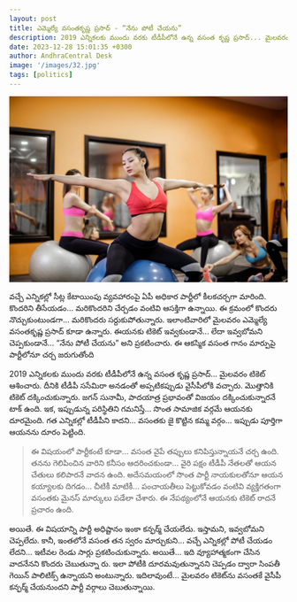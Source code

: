 ```yaml
---
layout: post
title: ఎమ్మెల్యే వ‌సంత‌కృష్ణ ప్ర‌సాద్ - “నేను పోటీ చేయ‌ను”
description: 2019 ఎన్నిక‌ల‌కు ముందు వ‌ర‌కు టీడీపీలోనే ఉన్న వ‌సంత కృష్ణ ప్ర‌సాద్... మైల‌వ‌రం టికెట్ ఆశించారు. దీనికి టీడీపీ ససేమిరా అన‌డంతో అప్ప‌టిక‌ప్పుడు వైసీపీలోకి వ‌చ్చారు. 
date: 2023-12-28 15:01:35 +0300
author: AndhraCentral Desk
image: '/images/32.jpg'
tags: [politics]
---
```


<div class="gallery-box">
  <div class="gallery">
    <img src="/images/34.jpg" loading="lazy">
  </div>
</div>

వ‌చ్చే ఎన్నిక‌ల్లో సీట్ల కేటాయింపు వ్య‌వ‌హారంపై ఏపీ అధికార పార్టీలో కీల‌క‌చ‌ర్చ‌గా మారింది. కొంద‌రిని తీసేయ‌డం... మ‌రికొంద‌రిని చేర్చ‌డం వంటివి ఆస‌క్తిగా ఉన్నాయి. ఈ క్ర‌మంలో కొంద‌రు నొచ్చుకుంటుండగా... మ‌రికొంద‌రు స‌ర్దుకుపోతున్నారు. ఇలాంటివారిలో మైల‌వరం ఎమ్మెల్యే వ‌సంత‌కృష్ణ ప్ర‌సాద్ కూడా ఉన్నారు. ఈయ‌న‌కు టికెట్ ఇవ్వ‌కుండానే... లేదా ఇవ్వ‌బోమ‌ని చెప్ప‌కుండానే... “నేను పోటీ చేయ‌ను” అని ప్ర‌క‌టించారు. ఈ ఆకస్మిక వ‌సంత గానం మార్పుపై పార్టీలోనూ చ‌ర్చ జ‌రుగుతోంది

2019 ఎన్నిక‌ల‌కు ముందు వ‌ర‌కు టీడీపీలోనే ఉన్న వ‌సంత కృష్ణ ప్ర‌సాద్... మైల‌వ‌రం టికెట్ ఆశించారు. దీనికి టీడీపీ ససేమిరా అన‌డంతో అప్ప‌టిక‌ప్పుడు వైసీపీలోకి వ‌చ్చారు. మొత్తానికి టికెట్ ద‌క్కించుకున్నారు. జ‌గ‌న్ సునామీ, పాద‌యాత్ర ప్ర‌భావంతో విజ‌యం ద‌క్కించుకున్నార‌నే టాక్ ఉంది. ఇక‌, ఇప్పుడున్న ప‌రిస్థితిని గ‌మ‌నిస్తే... సొంత సామాజిక వ‌ర్గ‌మే ఆయ‌న‌కు దూర‌మైంది. గ‌త ఎన్నిక‌ల్లో టీడీపీని కాద‌ని... వ‌సంత‌కు జై కొట్టిన క‌మ్మ వ‌ర్గం... ఇప్పుడు పూర్తిగా ఆయ‌న‌ను దూరం పెట్టింది.

> ఈ విష‌యంలో పార్టీకంటే కూడా... వ‌సంత వైపే త‌ప్పులు క‌నిపిస్తున్నాయ‌నే చ‌ర్చ ఉంది. త‌న‌ను గెలిపించిన వారిని క‌నీసం ఆద‌రించ‌కుండా... వైరి ప‌క్షం టీడీపీ నేత‌ల‌తో ఆయ‌న చేతులు క‌లిపార‌నే వాద‌న ఉంది. అదేస‌మ‌యంలో సొంత పార్టీ నాయ‌కుల‌తోనూ ఆయ‌న క‌య్యాల‌కు దిగ‌డం... చీటికీ మాటికీ... పంచాయ‌తీలు పెట్టుకోవ‌డం వంటివి వ్య‌క్తిగతంగా వ‌సంత‌కు మైన‌స్ మార్కులు ప‌డేలా చేశారు. ఈ నేప‌థ్యంలోనే ఆయ‌న‌కు టికెట్ రాద‌నే ప్ర‌చారం ఉంది.

అయితే. ఈ విష‌యాన్ని పార్టీ అధిష్టానం ఇంకా క‌న్ఫ‌ర్మ్ చేయ‌లేదు. ఇస్తామ‌ని, ఇవ్వ‌బోమ‌ని చెప్ప‌లేదు. కానీ, ఇంత‌లోనే వ‌సంత త‌న స్వ‌రం మార్చుకుని... వ‌చ్చే ఎన్నిక‌ల్లో పోటీ చేయ‌డం లేద‌ని... ఇటీవ‌ల రెండు సార్లు ప్ర‌క‌టించుకున్నారు. అయితే... ఇది వ్యూహాత్మకంగా చేసిన వాద‌నేన‌ని కొంద‌రు చెబుతున్నా రు. ఇలా పోటీకి దూర‌మ‌వుతున్నాన‌ని చెప్ప‌డం ద్వారా సింప‌తీ గెయిన్ పాలిటిక్స్ ఉన్నాయ‌ని అంటున్నారు. ఇదిలావుంటే... మైల‌వ‌రం టికెట్‌ను వ‌సంత‌కే వైసీపీ క‌న్ఫ‌ర్మ్ చేయ‌నుంద‌ని పార్టీ వ‌ర్గాలు చెబుతున్నాయి.
